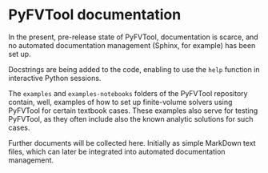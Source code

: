 # PyFVTool documentation

In the present, pre-release state of PyFVTool, documentation is scarce, and no automated documentation management (Sphinx, for example) has been set up.

Docstrings are being added to the code, enabling to use the `help` function in interactive Python sessions. 

The `examples` and `examples-notebooks` folders of the PyFVTool repository contain, well, examples of how to set up finite-volume solvers using PyFVTool for certain textbook cases. These examples also serve for testing PyFVTool, as they often include also the known analytic solutions for such cases.

Further documents will be collected here. Initially as simple MarkDown text files, which can later be integrated into automated documentation management.

